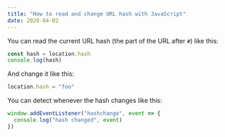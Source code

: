 ```yaml
---
title: "How to read and change URL hash with JavaScript"
date: 2020-04-02
---
```

You can read the current URL hash (the part of the URL after `#`) like this:

```javascript
const hash = location.hash
console.log(hash)
```

And change it like this:

```javascript
location.hash = "foo"
```

You can detect whenever the hash changes like this:

```javascript
window.addEventListener("hashchange", event => {
  console.log("hash changed", event)
})
```
